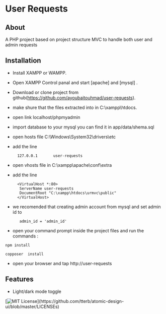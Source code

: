 # User Requests



## About

A PHP project based on project structure MVC to handle both user and admin requests

## Installation


+ Install XAMPP or WAMPP.

+ Open XAMPP Control panal and start [apache] and [mysql] .

+ Download or clone project from github(https://github.com/ayoubaitouhmad/user-requests).
+ make shure that the files extracted into in C:\xampp\htdocs.
+ open link localhost/phpmyadmin
+ import database to your mysql you can find it in app/data/shema.sql
+ open hosts file C:\Windows\System32\drivers\etc
+ add the line
    ```
      127.0.0.1       user-requests       
  ```       
+ open vhosts file in C:\xampp\apache\conf\extra
+ add the line
  ```shell
    <VirtualHost *:80>
     ServerName user-requests
     DocumentRoot "C:\xampp\htdocs\urmvc\public"
    </VirtualHost>    
  ```                      
+ we recomended that creating admin account from mysql and set admin id to
   ```shell
      admin_id = 'admin_id'
  ```  
+ open your command prompt inside the project files and run the commands :

`npm install`

`copposer  install`

+ open your browser and tap  http://user-requests

## Features

- Light/dark mode toggle

  

[![MIT License](https://img.shields.io/apm/l/atomic-design-ui.svg?)](https://github.com/tterb/atomic-design-ui/blob/master/LICENSEs)